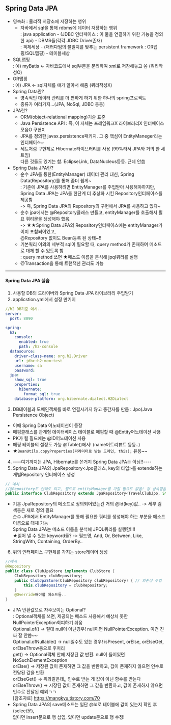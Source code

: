 
## Spring Data JPA
- 영속화 : 물리적 저장소에 저장하는 행위
  - 자바에서 sql을 통해 rdbms에 데이터 저장하는 행위   
    : java application - (JDBC 인터페이스 : 이 둘을 연결하기 위한 기능을 정의한 api) - DBMS들(각각 JDBC Driver존재)   
    : 객체세상 - (패러다임의 불일치를 맞추는 persistent framework : OR맵핑/SQL맵핑) - 테이블세상   
- SQL맵핑  
  : 예) myBatis <- 자바코드에서 sql부분을 분리하여 xml로 저장해놓고 씀 (쿼리작성O)  
- OR맵핑  
  : 예) JPA <- sql자체를 얘가 알아서 해줌 (쿼리작성X)  
- Spring Data란?  
  - 영속적인 데이터 관리를 더 편하게 하기 위한 하나의 spring프로젝트
  - 종류가 여러가지...(JPA, NoSql, JDBC 등등)
- JPA란?
  - ORM(object-relational mapping)기술 표준
  - Java Persistence API : 즉, 이 자체는 프레임워크X 라이브러리X 인터페이스모음O 구현X
  - JPA를 정의한 javax.persistence패키지. 그 중 핵심이 EntityManeger라는 인터페이스~
  - 세트처럼 구현체로 Hibernate라이브러리를 사용 (99%라서 JPA와 거의 한 세트임)  
    다른 것들도 있기는 함. EclipseLink, DataNucleus등등..근데 안씀
- Spring Data JPA란?
  - 순수 JPA를 통한(EntityManager) 데이터 관리 대신, Spring Data(Repository)를 통해 좀더 쉽게~   
    : 기존에 JPA를 사용하려면 EntityManager를 주입받아 사용해야하지만,   
    Spring Data JPA는 JPA를 한단계 더 추상화 시킨 Repository인터페이스를 제공함   
    -> 즉, Spring Data JPA의 Repository의 구현에서 JPA를 사용하고 있다~  
  - 순수 jpa에서는 @Repository클래스 만들고, entityManager를 호출해서 필요 쿼리문을 생성해야 했음.   
    -> ★★Spring Data JPA의 Repository인터페이스에는 entityManager가 이미 포함되어있고,   
    @Repository 없이도 Bean등록 된 상태~!! 
  - 기본쿼리 이외의 세부적 sql이 필요할 때, query method가 존재하여 메소드로 대체 할 수 있도록 함  
    : query method 쓰면 ★메소드 이름을 분석해 jpql쿼리를 실행  
  - @Transaction을 통해 트랜잭션 관리도 가능

-----------------------

#### Spring Data JPA 실습
1. 사용할 DB의 드라이버와 Spring Data JPA 라이브러리 주입받기
2. applicstion.yml에서 설정 만기지
```yml
//h2 DB기준 예시..
server:
  port: 8090

spring:
  h2:
    console:
      enabled: true
      path: /h2-console
  datasource:
    driver-class-name: org.h2.Driver
    url: jdbc:h2:mem:test
    username: sa
    password:
  jpa:
    show_sql: true
    properties:
      hibernate:
        format_sql: true
    database-platform: org.hibernate.dialect.H2Dialect
```
3. DB테이블과 도메인객체를 바로 연결시키지 않고 중간자를 만듬 : Jpo(Java Persistence Object)
  - 이때 Spring Data 어노테이션이 등장
  - 매핑클래스를 관계형 데이터베이스 테이블로 매핑할 때 @Entity어노테이션 사용
  - PK가 될 필드에는 @ID어노테이션 사용
  - 매핑 테이블의 설정도 가능 @Table()에서! (name어트리뷰트 등등..)
  - ★`BeanUtils.copyProperties(파라미터로 받는 도메인, this);` 유용~~
4. ----여기까지는 JPA, Hibernate를 쓴거지 Spring Data JPA는 아님!!----
5. Spring Data JPA의 JpaRepository<Jpo클래스, key의 타입>를 extends하는 개별Repository 인터페이스 생성
```java
// 예시
//@Repository도 안해도 되고, 필드로 entityManager를 가질 필요도 없음! 걍 상속받음됨~
public interface ClubRepository extends JpaRepository<TravelClubJpo, String > { ... }
```
  - 기본 JpaRepository의 메소드로 정의되어있는건 거의 @Id(key)값.. -> 세부 검색등은 새로 정의 필요    
  순수 JPA에서 EntityManager를 통해 필요한 쿼리를 생성해야 하는 부분을 메소드 이름으로 대체 가능   
  Spring Data JPA는 메소드 이름을 분석해 JPQL쿼리를 실행함!!!!   
  ★읽어 낼 수 있는 keyword들? -> 필드명, And, Or, Between, Like, StringWith, Containing, OrderBy..   
6. 위의 인터페이스 구현체를 가지는 store레이어 생성  
```java
//예시
@Repository
public class ClubJpaStore implements ClubStore {
    ClubRepository clubRepository;
    public ClubJpaStore(ClubRepository clubRepository) { // 의존성 주입
        this.clubRepository = clubRepository;
    }
    @Override해야할 메소드들..
}
```
  - JPA 반환값으로 자주보이는 Optional<T>?  
    : Optional객체를 쓰면, 제공되는 메소드 사용해서 예상치 못한 NullPointerException회피하기 쉬움   
    Optional.of() -> 절대 null이 아닌경우! null이면 NullPointerException. 이건 진짜 잘 안씀~~   
    Optional.ofNullable() -> null일수도 있는 경우! isPresent, orElse, orElseGet, orElseThrow등으로 후처리   
    get() -> Optional객체 안에 저장된 값 반환. null이 들어있면 NoSuchElementException    
    orElse() -> 저장된 값이 존재하면 그 값을 반환하고, 값이 존재하지 않으면 인수로 전달된 값을 반환   
    orElseGet() -> 위와같은데,, 인수로 받는 게 값이 아닌 함수를 받는다   
    orElseThrow() -> 저장된 값이 존재하면 그 값을 반환하고, 값이 존재하지 않으면 인수로 전달된 예외ㄱㄱ   
    [참조자료] https://mangkyu.tistory.com/70
  - Spring Data JPA의 save메소드는 일단 @Id로 테이블에 값이 있는지 확인 후(select문),   
    없다면 insert문으로 행 삽입, 있다면 update문으로 행 수정!
